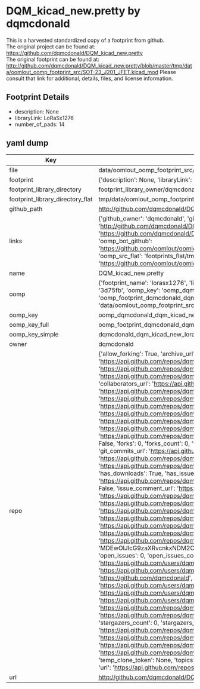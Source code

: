 # DQM_kicad_new.pretty by dqmcdonald  
This is a harvested standardized copy of a footprint from github.  
The original project can be found at:  
https://github.com/dqmcdonald/DQM_kicad_new.pretty  
The original footprint can be found at:
http://github.com/dqmcdonald/DQM_kicad_new.pretty/blob/master/tmp/data/oomlout_oomp_footprint_src/SOT-23_J201_JFET.kicad_mod
Please consult that link for additional, details, files, and license information.  
## Footprint Details
* description: None  
* libraryLink: LoRaSx1276  
* number_of_pads: 14  
## yaml dump  
| Key | Value |  
| --- | --- |  
| file | data/oomlout_oomp_footprint_src/DQM_kicad_new.pretty/LoRaSx1276.kicad_mod |  
| footprint | {'description': None, 'libraryLink': 'LoRaSx1276', 'number_of_pads': 14} |  
| footprint_library_directory | footprint_library_owner/dqmcdonald_DQM_kicad_new.pretty |  
| footprint_library_directory_flat | tmp/data/oomlout_oomp_footprint_src/footprints_flat/dqmcdonald_dqm_kicad_new_lorasx1276/working |  
| github_path | http://github.com/dqmcdonald/DQM_kicad_new.pretty/blob/master/tmp/data/oomlout_oomp_footprint_src/LoRaSx1276.kicad_mod |  
| links | {'github_owner': 'dqmcdonald', 'github_repo_name': 'DQM_kicad_new.pretty', 'github_src': 'http://github.com/dqmcdonald/DQM_kicad_new.pretty/blob/master/tmp/data/oomlout_oomp_footprint_src/SOT-23_J201_JFET.kicad_mod', 'github_src_repo': 'https://github.com/dqmcdonald/DQM_kicad_new.pretty', 'oomp_bot': 'tmp/data/oomlout_oomp_footprint_src/footprints/dqmcdonald_dqm_kicad_new_lorasx1276/working', 'oomp_bot_github': 'https://github.com/oomlout/oomlout_oomp_footprint_bot/tree/main/tmp/data/oomlout_oomp_footprint_src/footprints/dqmcdonald_dqm_kicad_new_lorasx1276/working', 'oomp_src_flat': 'footprints_flat/tmp/data/oomlout_oomp_footprint_src/footprints_flat/dqmcdonald_dqm_kicad_new_lorasx1276/working', 'oomp_src_flat_github': 'https://github.com/oomlout/oomlout_oomp_footprint_src/tree/main/tmp/data/oomlout_oomp_footprint_src/footprints_flat/dqmcdonald_dqm_kicad_new_lorasx1276/working'} |  
| name | DQM_kicad_new.pretty |  
| oomp | {'footprint_name': 'lorasx1276', 'library_name': 'dqm_kicad_new', 'md5': '3d75fbc53ca29ed88fca6262a94599ba', 'md5_10': '3d75fbc53c', 'md5_5': '3d75f', 'md5_6': '3d75fb', 'oomp_key': 'oomp_dqmcdonald_dqm_kicad_new_lorasx1276', 'oomp_key_extra': 'oomp_footprint_dqmcdonald_dqm_kicad_new_lorasx1276', 'oomp_key_full': 'oomp_footprint_dqmcdonald_dqm_kicad_new_lorasx1276_3d75fb', 'oomp_key_simple': 'dqmcdonald_dqm_kicad_new_lorasx1276', 'original_filename': 'data/oomlout_oomp_footprint_src/DQM_kicad_new.pretty/LoRaSx1276.kicad_mod', 'owner_name': 'dqmcdonald'} |  
| oomp_key | oomp_dqmcdonald_dqm_kicad_new_lorasx1276 |  
| oomp_key_full | oomp_footprint_dqmcdonald_dqm_kicad_new_lorasx1276 |  
| oomp_key_simple | dqmcdonald_dqm_kicad_new_lorasx1276 |  
| owner | dqmcdonald |  
| repo | {'allow_forking': True, 'archive_url': 'https://api.github.com/repos/dqmcdonald/DQM_kicad_new.pretty/{archive_format}{/ref}', 'archived': False, 'assignees_url': 'https://api.github.com/repos/dqmcdonald/DQM_kicad_new.pretty/assignees{/user}', 'blobs_url': 'https://api.github.com/repos/dqmcdonald/DQM_kicad_new.pretty/git/blobs{/sha}', 'branches_url': 'https://api.github.com/repos/dqmcdonald/DQM_kicad_new.pretty/branches{/branch}', 'clone_url': 'https://github.com/dqmcdonald/DQM_kicad_new.pretty.git', 'collaborators_url': 'https://api.github.com/repos/dqmcdonald/DQM_kicad_new.pretty/collaborators{/collaborator}', 'comments_url': 'https://api.github.com/repos/dqmcdonald/DQM_kicad_new.pretty/comments{/number}', 'commits_url': 'https://api.github.com/repos/dqmcdonald/DQM_kicad_new.pretty/commits{/sha}', 'compare_url': 'https://api.github.com/repos/dqmcdonald/DQM_kicad_new.pretty/compare/{base}...{head}', 'contents_url': 'https://api.github.com/repos/dqmcdonald/DQM_kicad_new.pretty/contents/{+path}', 'contributors_url': 'https://api.github.com/repos/dqmcdonald/DQM_kicad_new.pretty/contributors', 'created_at': '2018-08-06T08:20:31Z', 'default_branch': 'master', 'deployments_url': 'https://api.github.com/repos/dqmcdonald/DQM_kicad_new.pretty/deployments', 'description': 'New format KiCad footprints', 'disabled': False, 'downloads_url': 'https://api.github.com/repos/dqmcdonald/DQM_kicad_new.pretty/downloads', 'events_url': 'https://api.github.com/repos/dqmcdonald/DQM_kicad_new.pretty/events', 'fork': False, 'forks': 0, 'forks_count': 0, 'forks_url': 'https://api.github.com/repos/dqmcdonald/DQM_kicad_new.pretty/forks', 'full_name': 'dqmcdonald/DQM_kicad_new.pretty', 'git_commits_url': 'https://api.github.com/repos/dqmcdonald/DQM_kicad_new.pretty/git/commits{/sha}', 'git_refs_url': 'https://api.github.com/repos/dqmcdonald/DQM_kicad_new.pretty/git/refs{/sha}', 'git_tags_url': 'https://api.github.com/repos/dqmcdonald/DQM_kicad_new.pretty/git/tags{/sha}', 'git_url': 'git://github.com/dqmcdonald/DQM_kicad_new.pretty.git', 'has_discussions': False, 'has_downloads': True, 'has_issues': True, 'has_pages': False, 'has_projects': True, 'has_wiki': True, 'homepage': None, 'hooks_url': 'https://api.github.com/repos/dqmcdonald/DQM_kicad_new.pretty/hooks', 'html_url': 'https://github.com/dqmcdonald/DQM_kicad_new.pretty', 'id': 143697871, 'is_template': False, 'issue_comment_url': 'https://api.github.com/repos/dqmcdonald/DQM_kicad_new.pretty/issues/comments{/number}', 'issue_events_url': 'https://api.github.com/repos/dqmcdonald/DQM_kicad_new.pretty/issues/events{/number}', 'issues_url': 'https://api.github.com/repos/dqmcdonald/DQM_kicad_new.pretty/issues{/number}', 'keys_url': 'https://api.github.com/repos/dqmcdonald/DQM_kicad_new.pretty/keys{/key_id}', 'labels_url': 'https://api.github.com/repos/dqmcdonald/DQM_kicad_new.pretty/labels{/name}', 'language': None, 'languages_url': 'https://api.github.com/repos/dqmcdonald/DQM_kicad_new.pretty/languages', 'license': None, 'merges_url': 'https://api.github.com/repos/dqmcdonald/DQM_kicad_new.pretty/merges', 'milestones_url': 'https://api.github.com/repos/dqmcdonald/DQM_kicad_new.pretty/milestones{/number}', 'mirror_url': None, 'name': 'DQM_kicad_new.pretty', 'network_count': 0, 'node_id': 'MDEwOlJlcG9zaXRvcnkxNDM2OTc4NzE=', 'notifications_url': 'https://api.github.com/repos/dqmcdonald/DQM_kicad_new.pretty/notifications{?since,all,participating}', 'open_issues': 0, 'open_issues_count': 0, 'owner': {'avatar_url': 'https://avatars.githubusercontent.com/u/1847673?v=4', 'events_url': 'https://api.github.com/users/dqmcdonald/events{/privacy}', 'followers_url': 'https://api.github.com/users/dqmcdonald/followers', 'following_url': 'https://api.github.com/users/dqmcdonald/following{/other_user}', 'gists_url': 'https://api.github.com/users/dqmcdonald/gists{/gist_id}', 'gravatar_id': '', 'html_url': 'https://github.com/dqmcdonald', 'id': 1847673, 'login': 'dqmcdonald', 'node_id': 'MDQ6VXNlcjE4NDc2NzM=', 'organizations_url': 'https://api.github.com/users/dqmcdonald/orgs', 'received_events_url': 'https://api.github.com/users/dqmcdonald/received_events', 'repos_url': 'https://api.github.com/users/dqmcdonald/repos', 'site_admin': False, 'starred_url': 'https://api.github.com/users/dqmcdonald/starred{/owner}{/repo}', 'subscriptions_url': 'https://api.github.com/users/dqmcdonald/subscriptions', 'type': 'User', 'url': 'https://api.github.com/users/dqmcdonald'}, 'private': False, 'pulls_url': 'https://api.github.com/repos/dqmcdonald/DQM_kicad_new.pretty/pulls{/number}', 'pushed_at': '2018-08-06T08:20:37Z', 'releases_url': 'https://api.github.com/repos/dqmcdonald/DQM_kicad_new.pretty/releases{/id}', 'size': 2, 'ssh_url': 'git@github.com:dqmcdonald/DQM_kicad_new.pretty.git', 'stargazers_count': 0, 'stargazers_url': 'https://api.github.com/repos/dqmcdonald/DQM_kicad_new.pretty/stargazers', 'statuses_url': 'https://api.github.com/repos/dqmcdonald/DQM_kicad_new.pretty/statuses/{sha}', 'subscribers_count': 2, 'subscribers_url': 'https://api.github.com/repos/dqmcdonald/DQM_kicad_new.pretty/subscribers', 'subscription_url': 'https://api.github.com/repos/dqmcdonald/DQM_kicad_new.pretty/subscription', 'svn_url': 'https://github.com/dqmcdonald/DQM_kicad_new.pretty', 'tags_url': 'https://api.github.com/repos/dqmcdonald/DQM_kicad_new.pretty/tags', 'teams_url': 'https://api.github.com/repos/dqmcdonald/DQM_kicad_new.pretty/teams', 'temp_clone_token': None, 'topics': [], 'trees_url': 'https://api.github.com/repos/dqmcdonald/DQM_kicad_new.pretty/git/trees{/sha}', 'updated_at': '2018-08-06T08:20:39Z', 'url': 'https://api.github.com/repos/dqmcdonald/DQM_kicad_new.pretty', 'visibility': 'public', 'watchers': 0, 'watchers_count': 0, 'web_commit_signoff_required': False} |  
| url | http://github.com/dqmcdonald/DQM_kicad_new.pretty |  

